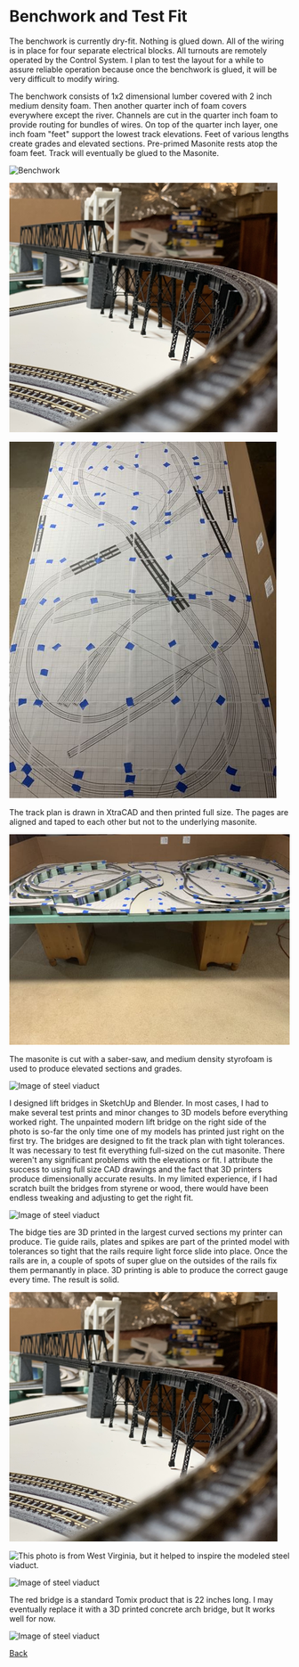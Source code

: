 # Benchwork and Test Fit
The benchwork is currently dry-fit. Nothing is glued down. All of the wiring is in place for four separate electrical blocks. All turnouts are remotely operated by the Control System. I plan to test the layout for a while to assure reliable operation because once the benchwork is glued, it will be very difficult to modify wiring.

The benchwork consists of 1x2 dimensional lumber covered with 2 inch medium density foam. Then another quarter inch of foam covers everywhere except the river. Channels are cut in the quarter inch foam to provide routing for bundles of wires. On top of the quarter inch layer, one inch foam "feet" support the lowest track elevations. Feet of various lengths create grades and elevated sections. Pre-primed Masonite rests atop the foam feet. Track will eventually be glued to the Masonite.

![Benchwork](benchwork/IMG_0104.png)

![Benchwork](benchwork/IMG_0110.png)

![Image of steel viaduct](TransferFullSizePlan.jpg)

The track plan is drawn in XtraCAD and then printed full size. The pages are aligned and taped to each other but not to the underlying masonite.

![Image of steel viaduct](TransferTrackPlanWithElevations.jpg)

The masonite is cut with a saber-saw, and medium density styrofoam is used to produce elevated sections and grades.

![Image of steel viaduct](IMG_0102.png)

I designed lift bridges in SketchUp and Blender. In most cases, I had to make several test prints and minor changes to 3D models before everything worked right. The unpainted modern lift bridge on the right side of the photo is so-far the only time one of my models has printed just right on the first try. The bridges are designed to fit the track plan with tight tolerances. It was necessary to test fit everything full-sized on the cut masonite. There weren't any significant problems with the elevations or fit. I attribute the success to using full size CAD drawings and the fact that 3D printers produce dimensionally accurate results. In my limited experience, if I had scratch built the bridges from styrene or wood, there would have been endless tweaking and adjusting to get the right fit.

![Image of steel viaduct](IMG_0105.png)

The bidge ties are 3D printed in the largest curved sections my printer can produce.  Tie guide rails, plates and spikes are part of the printed model with tolerances so tight that the rails require light force slide into place. Once the rails are in, a couple of spots of super glue on the outsides of the rails fix them permanantly in place. 3D printing is able to produce the correct gauge every time. The result is solid. 

![Image of steel viaduct](IMG_0110.png)

![This photo is from West Virginia, but it helped to inspire the modeled steel viaduct.](https://cdn.onlyinyourstate.com/wp-content/uploads/2016/07/bridge-history-700x537.jpg)

![Image of steel viaduct](IMG_0112.png)

The red bridge is a standard Tomix product that is 22 inches long. I may eventually replace it with a 3D printed concrete arch bridge, but It works well for now.

![Image of steel viaduct](IMG_0114.png)


[Back](https://nscale4by8.github.io/nscale4x8/)
